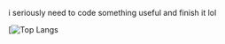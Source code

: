 i seriously need to code something useful and finish it lol

[![Top Langs](https://github-readme-stats.vercel.app/api/top-langs/?username=gato741&langs_count=8)
